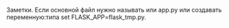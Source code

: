 Заметки.
Если основной файл нужно называть или app.py или создавать переменную:типа set FLASK_APP=flask_tmp.py.